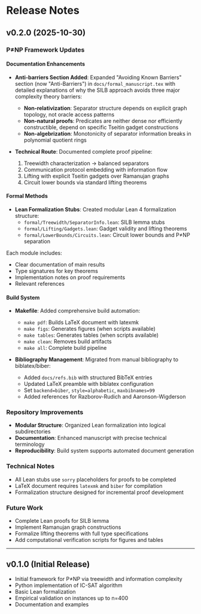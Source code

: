 # Release Notes

## v0.2.0 (2025-10-30)

### P≠NP Framework Updates

#### Documentation Enhancements

- **Anti-barriers Section Added**: Expanded "Avoiding Known Barriers" section (now "Anti-Barriers") in `docs/formal_manuscript.tex` with detailed explanations of why the SILB approach avoids three major complexity theory barriers:
  - **Non-relativization**: Separator structure depends on explicit graph topology, not oracle access patterns
  - **Non-natural proofs**: Predicates are neither dense nor efficiently constructible, depend on specific Tseitin gadget constructions
  - **Non-algebrization**: Monotonicity of separator information breaks in polynomial quotient rings

- **Technical Route**: Documented complete proof pipeline:
  1. Treewidth characterization → balanced separators
  2. Communication protocol embedding with information flow
  3. Lifting with explicit Tseitin gadgets over Ramanujan graphs
  4. Circuit lower bounds via standard lifting theorems

#### Formal Methods

- **Lean Formalization Stubs**: Created modular Lean 4 formalization structure:
  - `formal/Treewidth/SeparatorInfo.lean`: SILB lemma stubs
  - `formal/Lifting/Gadgets.lean`: Gadget validity and lifting theorems
  - `formal/LowerBounds/Circuits.lean`: Circuit lower bounds and P≠NP separation

Each module includes:
  - Clear documentation of main results
  - Type signatures for key theorems
  - Implementation notes on proof requirements
  - Relevant references

#### Build System

- **Makefile**: Added comprehensive build automation:
  - `make pdf`: Builds LaTeX document with latexmk
  - `make figs`: Generates figures (when scripts available)
  - `make tables`: Generates tables (when scripts available)
  - `make clean`: Removes build artifacts
  - `make all`: Complete build pipeline

- **Bibliography Management**: Migrated from manual bibliography to biblatex/biber:
  - Added `docs/refs.bib` with structured BibTeX entries
  - Updated LaTeX preamble with biblatex configuration
  - Set `backend=biber`, `style=alphabetic`, `maxbibnames=99`
  - Added references for Razborov-Rudich and Aaronson-Wigderson

### Repository Improvements

- **Modular Structure**: Organized Lean formalization into logical subdirectories
- **Documentation**: Enhanced manuscript with precise technical terminology
- **Reproducibility**: Build system supports automated document generation

### Technical Notes

- All Lean stubs use `sorry` placeholders for proofs to be completed
- LaTeX document requires `latexmk` and `biber` for compilation
- Formalization structure designed for incremental proof development

### Future Work

- Complete Lean proofs for SILB lemma
- Implement Ramanujan graph constructions
- Formalize lifting theorems with full type specifications
- Add computational verification scripts for figures and tables

---

## v0.1.0 (Initial Release)

- Initial framework for P≠NP via treewidth and information complexity
- Python implementation of IC-SAT algorithm
- Basic Lean formalization
- Empirical validation on instances up to n=400
- Documentation and examples
